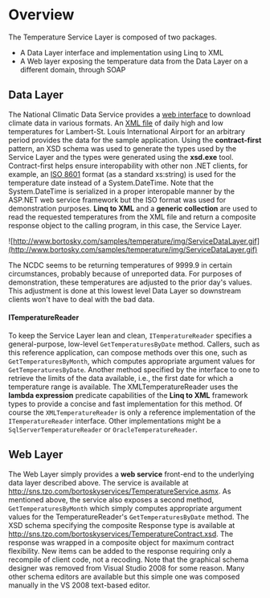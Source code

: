 # Overview #
The Temperature Service Layer is composed of two packages.
  * A Data Layer interface and implementation using Linq to XML
  * A Web layer exposing the temperature data from the Data Layer on a different domain, through SOAP
## Data Layer ##
The National Climatic Data Service provides a [web interface](http://cdo.ncdc.noaa.gov/CDO/wmores40.jsp?page=http://www7.ncdc.noaa.gov/CDO/cdoselect.cmd?datasetabbv=GSOD%26countryabbv=%26georegionabbv=) to download climate data in various formats.
An [XML file](NCDCXmlFormat.md) of daily high and low temperatures for Lambert-St. Louis International Airport for an arbitrary period provides the data for the sample application.
Using the **contract-first** pattern, an XSD schema was used to generate the types used by the Service Layer and the types were generated using the **xsd.exe** tool.
Contract-first helps ensure interopability with other non .NET clients, for example, an [ISO 8601](http://www.w3.org/TR/NOTE-datetime) format (as a standard xs:string) is used for the temperature date instead of a System.DateTime.
Note that the System.DateTime is serialized in a proper interopable manner by the ASP.NET web service framework but the ISO format was used for demonstration purposes.
**Linq to XML** and a **generic collection** are used to read the requested temperatures from the XML file and return a composite response object to the calling program, in this case, the Service Layer.

![http://www.bortosky.com/samples/temperature/img/ServiceDataLayer.gif](http://www.bortosky.com/samples/temperature/img/ServiceDataLayer.gif)

The NCDC seems to be returning temperatures of 9999.9 in certain circumstances, probably because of unreported data.
For purposes of demonstration, these temperatures are adjusted to the prior day's values.
This adjustment is done at this lowest level Data Layer so downstream clients won't have to deal with the bad data.
#### ITemperatureReader ####
To keep the Service Layer lean and clean, `ITemperatureReader` specifies a general-purpose, low-level `GetTemperaturesByDate` method.
Callers, such as this reference application, can compose methods over this one, such as `GetTemperaturesByMonth`, which computes appropriate argument values for `GetTemperaturesByDate`.
Another method specified by the interface to one to retrieve the limits of the data available, i.e., the first date for which a temperature range is available.
The XMLTemperatureReader uses the **lambda expression** predicate capabilities of the **Linq to XML** framework types to provide a concise and fast implementation for this method.
Of course the `XMLTemperatureReader` is only a reference implementation of the `ITemperatureReader` interface. Other implementations might be a `SqlServerTemperatureReader` or `OracleTemperatureReader`.
## Web Layer ##
The Web Layer simply provides a **web service** front-end to the underlying data layer described above.
The service is available at http://sns.tzo.com/bortoskyservices/TemperatureService.asmx.
As mentioned above, the service also exposes a second method, `GetTemperaturesByMonth` which simply computes appropriate argument values for the TemperatureReader's `GetTemperaturesByDate` method.
The XSD schema specifying the composite Response type is available at http://sns.tzo.com/bortoskyservices/TemperatureContract.xsd.
The response was wrapped in a composite object for maximum contract flexibility. New items can be added to the response requiring only a recompile of client code, not a recoding.
Note that the graphical schema designer was removed from Visual Studio 2008 for some reason.
Many other schema editors are available but this simple one was composed manually in the VS 2008 text-based editor.